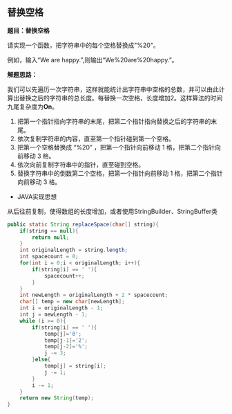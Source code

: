 <link href="markdown.css" rel="stylesheet"></link>

## 替换空格
**题目：替换空格**    

请实现一个函数，把字符串中的每个空格替换成"%20"。
  
例如，输入“We are happy.”,则输出“We%20are%20happy.”。

**解题思路：**    

我们可以先遍历一次字符串，这样就能统计出字符串中空格的总数，并可以由此计算出替换之后的字符串的总长度。每替换一次空格，长度增加2。这样算法的时间九尾复杂度为**On**。
1. 把第一个指针指向字符串的末尾，把第二个指针指向替换之后的字符串的末尾。
2. 依次复制字符串的内容，直至第一个指针碰到第一个空格。
3. 把第一个空格替换成 “%20” ，把第一个指针向前移动 1 格，把第二个指针向前移动 3 格。
4. 依次向前复制字符串中的指针，直至碰到空格。
5. 替换字符串中的倒数第二个空格，把第一个指针向前移动 1 格，把第二个指针向前移动 3 格。

* JAVA实现思想  

从后往前复制，使得数组的长度增加，或者使用StringBuilder、StringBuffer类

```java
public static String replaceSpace(char[] string){
    if(string == null){
        return null;
    }
    int originalLength = string.length;
    int spacecount = 0;
    for(int i = 0;i < originalLength; i++){
        if(string[i] == ' '){
            spacecount++;
        }
    }
    int newLength = originalLength + 2 * spacecount;
    char[] temp = new char[newLength];
    int i = originalLength - 1;
    int j = newLength - 1;
    while (i >= 0){
        if(string[i] == ' '){
            temp[j]='0';
            temp[j-1]='2';
            temp[j-2]='%';
            j -= 3;
        }else{
            temp[j] = string[i];
            j -= 1;
        }
        i -= 1;
    }
    return new String(temp);
}
```

